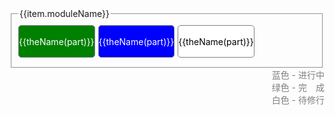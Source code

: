 <!-- 引入 layui.css -->
<link href="//unpkg.com/layui@2.7.6/dist/css/layui.css" rel="stylesheet">

<style type="text/css">
.layui-row{
    display: flex;
    flex-flow: row wrap;
    align-content: space-between;
}
.layui-row a{
    color: white;
}
.layui-row a:hover{
    text-decoration:underline;
}
.layui-row div{
    border: 1px solid gray;
    height:50px;
    display: flex;
    flex-flow: row wrap;
    align-content: center;
    justify-content: center;
    border-radius: 5px;
    margin-bottom: 5px;
    margin-right: 5px;
}
.layui-row .has {
    background-color: green;
    color: white;
}

.layui-row .doing {
    background-color: blue;
    color: white;
}

.layui-row .no {
    background-color: white;
    color: black;
}
</style>

<div id="container" class="layui-container">
    <fieldset class="layui-elem-field" style="padding: 10px;" v-for="(item,index) in nodes">
        <legend>{{item.moduleName}}</legend>
        <div class="layui-row">
            <div v-if="status(part) == '1'" class="layui-col-xs12 layui-col-sm12 layui-col-md2 has" v-for="(part,index) in item.parts">
                <a :href="theHref(part)">{{theName(part)}}</a>
            </div>
            <div v-else-if="status(part) == '2'" class="layui-col-xs12 layui-col-sm12 layui-col-md2 doing">
                <a :href="theHref(part)" target="_blank">{{theName(part)}}</a>
            </div>
            <div v-else class="layui-col-xs12 layui-col-sm12 layui-col-md2 no">
                    {{theName(part)}}
                </div>
            </div>
    </fieldset>
    <div style="text-align:right;color:gray;">
        蓝色 - 进行中<br/>
        绿色 - 完　成<br/>
        白色 - 待修行<br/>
    </div>
</div>

<script>
    (function(){
         new Vue({
            el:'#container',
            data() {
                return {
                    nodes: [
                        {
                            moduleName: '微服务',
                            parts:['Spring Cloud','Dubbo(java)']
                        },
                        {
                            moduleName: '源码阅读',
                            parts:['JDK相关','Spring','Netty','Zookeeper']
                        },
                        {
                            moduleName: 'Java调优',
                            parts:['MySQL调优','JVM调优','Tomcat调优','线程池调优']
                        },
                        {
                            moduleName: '数据库',
                            parts:['MySQL','Oracle','PostgreSQL','Sqlite']
                        },
                        {
                            moduleName: '框架',
                            parts:['Spring','Spring Boot','Mybatis','Mybatis Plus','Netty']
                        },
                        {
                            moduleName: 'Java核心',
                            parts:['Java基础@2@s-java/java/base','Java Web@2@s-java/java/web','Java IO','Java高并发@1@s-java/java/juc','Java虚拟机@1@s-java/java/jvm']
                        }
                    ]
                };
            },
            methods: {
                theName(v){
                    return v.split('@')[0];
                },
                theHref(v){
                    return v.split('@')[2];
                },
                status(v){
                    return v.split('@')[1];
                }
            }
        });
    })();
</script>